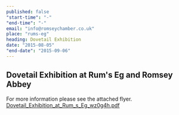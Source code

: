 ```yaml
---
published: false
"start-time": "-"
"end-time": "-"
email: "info@romseychamber.co.uk"
place: "rums-eg"
heading: Dovetail Exhibition
date: "2015-08-05"
"end-date": "2015-09-06"
---
```


## Dovetail Exhibition at Rum's Eg and Romsey Abbey

For more information please see the attached flyer.
[Dovetail_Exhibition_at_Rum_s_Eg_wz0g4h.pdf](Dovetail_Exhibition_at_Rum_s_Eg_wz0g4h.pdf "Dovetail Exhibition")
